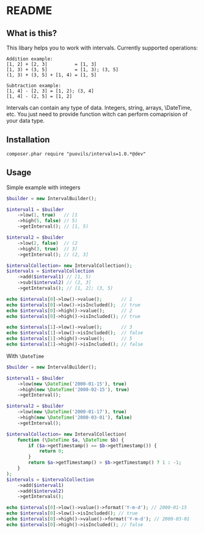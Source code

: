 # README

## What is this?

This libary helps you to work with intervals. Currently supported operations:

    Addition example:
    [1, 2] + [2, 3]          = [1, 3]
    [1, 3) + (3, 5]          = [1, 3); (3, 5]
    (1, 3) + (3, 5] + [1, 4) = [1, 5]
    
    Subtraction example:
    [1, 4] - [2, 3] = [1, 2); (3, 4]
    [1, 4] - (2, 5] = [1, 2]
    
Intervals can contain any type of data. Integers, string, arrays, \DateTime, etc. You just need to provide function witch can perform comaprision of your data type.


## Installation
```shell
composer.phar require "puovils/intervals=1.0.*@dev"
```

## Usage

Simple example with integers
```php
$builder = new IntervalBuilder();

$interval1 = $builder
    ->low(1, true)   // [1
    ->high(5, false) // 5)
    ->getInterval(); // [1, 5)

$interval2 = $builder
    ->low(2, false)  // (2
    ->high(3, true)  // 3]
    ->getInterval(); // (2, 3]

$intervalCollection= new IntervalCollection();
$intervals = $intervalCollection
    ->add($interval1) // [1, 5)
    ->sub($interval2) // (2, 3]
    ->getIntervals(); // [1, 2]; (3, 5)

echo $intervals[0]->low()->value();       // 1
echo $intervals[0]->low()->isIncluded();  // true
echo $intervals[0]->high()->value();      // 2
echo $intervals[0]->high()->isIncluded(); // true

echo $intervals[1]->low()->value();       // 3
echo $intervals[1]->low()->isIncluded();  // false
echo $intervals[1]->high()->value();      // 5
echo $intervals[1]->high()->isIncluded(); // false

```

With `\DateTime`
```php
$builder = new IntervalBuilder();

$interval1 = $builder
    ->low(new \DateTime('2000-01-15'), true)
    ->high(new \DateTime('2000-02-15'), true)
    ->getInterval();

$interval2 = $builder
    ->low(new \DateTime('2000-01-17'), true)
    ->high(new \DateTime('2000-03-01'), false)
    ->getInterval();

$intervalCollection= new IntervalCollection(
    function (\DateTime $a, \DateTime $b) {
        if ($a->getTimestamp() == $b->getTimestamp()) {
            return 0;
        }
        return $a->getTimestamp() > $b->getTimestamp() ? 1 : -1;
    }
);
$intervals = $intervalCollection
    ->add($interval1)
    ->add($interval2)
    ->getIntervals();

echo $intervals[0]->low()->value()->format('Y-m-d'); // 2000-01-15
echo $intervals[0]->low()->isIncluded(); // true
echo $intervals[0]->high()->value()->format('Y-m-d'); // 2000-03-01
echo $intervals[0]->high()->isIncluded(); // false
```        
